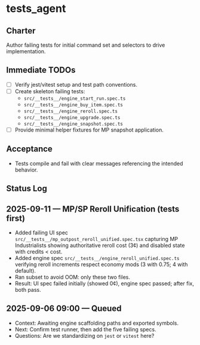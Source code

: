 # tests_agent

## Charter
Author failing tests for initial command set and selectors to drive implementation.

## Immediate TODOs
- [ ] Verify jest/vitest setup and test path conventions.
- [ ] Create skeleton failing tests:
  - `src/__tests__/engine_start_run.spec.ts`
  - `src/__tests__/engine_buy_item.spec.ts`
  - `src/__tests__/engine_reroll.spec.ts`
  - `src/__tests__/engine_upgrade.spec.ts`
  - `src/__tests__/engine_snapshot.spec.ts`
- [ ] Provide minimal helper fixtures for MP snapshot application.

## Acceptance
- Tests compile and fail with clear messages referencing the intended behavior.

## Status Log
## 2025-09-11 — MP/SP Reroll Unification (tests first)
- Added failing UI spec `src/__tests__/mp_outpost_reroll_unified.spec.tsx` capturing MP Industrialists showing authoritative reroll cost (3¢) and disabled state with credits < cost.
- Added engine spec `src/__tests__/engine_reroll_unified.spec.ts` verifying reroll increments respect economy mods (3 with 0.75; 4 with default).
- Ran subset to avoid OOM: only these two files.
- Result: UI spec failed initially (showed 0¢), engine spec passed; after fix, both pass.
## 2025-09-06 09:00 — Queued
- Context: Awaiting engine scaffolding paths and exported symbols.
- Next: Confirm test runner, then add the five failing specs.
- Questions: Are we standardizing on `jest` or `vitest` here?
